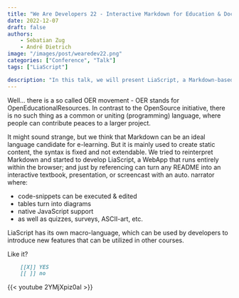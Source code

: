 ```yaml
---
title: "We Are Developers 22 - Interactive Markdown for Education & Documentation"
date: 2022-12-07
draft: false
authors:
    - Sebatian Zug
    - André Dietrich
image: "/images/post/wearedev22.png"
categories: ["Conference", "Talk"]
tags: ["LiaScript"]

description: "In this talk, we will present LiaScript, a Markdown-based DSL that is intended to be used for developing online courses, that look like screen-cast with various interactive elements."
---
```


Well... there is a so called OER movement - OER stands for OpenEducationalResources. In contrast to the OpenSource initiative, there is no such thing as a common or uniting (programming) language, where people can contribute peaces to a larger project.

It might sound strange, but we think that Markdown can be an ideal language candidate for e-learning. But it is mainly used to create static content, the syntax is fixed and not extendable. We tried to reinterpret Markdown and started to develop LiaScript, a WebApp that runs entirely within the browser; and just by referencing can turn any README into an interactive textbook, presentation, or screencast with an auto. narrator where:

* code-snippets can be executed & edited
* tables turn into diagrams
* native JavaScript support
* as well as quizzes, surveys, ASCII-art, etc.

LiaScript has its own macro-language, which can be used by developers to introduce new features that can be utilized in other courses.

Like it?

``` markdown
    [[X]] YES
    [[ ]] no
```

{{< youtube 2YMjXpiz0aI >}}